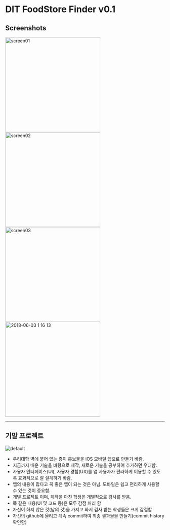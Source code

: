 # DIT FoodStore Finder v0.1

Screenshots
------------

<div>
<img width="300" alt="screen01" src="https://user-images.githubusercontent.com/1857075/40872040-36ae1718-6682-11e8-897a-85dbce46c058.png">
<img width="300" alt="screen02" src="https://user-images.githubusercontent.com/1857075/40872041-3c4e22c6-6682-11e8-8749-0184df827d1a.png">
<img width="300" alt="screen03" src="https://user-images.githubusercontent.com/1857075/40872043-4102b46c-6682-11e8-81df-9af9290c4e7f.png">
<img width="300" alt="2018-06-03 1 16 13" src="https://user-images.githubusercontent.com/1857075/40883082-7d347034-6730-11e8-84be-14ed515d93cd.png">
</div>

---------------
기말 프로젝트
--------------

![default](https://user-images.githubusercontent.com/1857075/40906975-58d3c6a2-681d-11e8-8a21-083c792a058c.jpg)

* 우리대학 벽에 붙어 있는 종이 홍보물을 iOS 모바일 앱으로 만들기 바람.
* 지금까지 배운 기술을 바탕으로 제작, 새로운 기술을 공부하여 추가하면 우대함.
* 사용자 인터페이스(UI), 사용자 경험(UX)를 앱 사용자가 편라하게 이용할 수 있도록 효과적으로 잘 설계하기 바람. 
* 앱의 내용이 많다고 꼭 좋은 앱이 되는 것은 아님. 모바일은 쉽고 편리하게 사용할 수 있는 것이 중요함.
* 개별 프로젝트 이며, 제작을 마친 학생은 개별적으로 검사를 받음.
* 똑 같은 내용(UI 및 코드 등)은 모두 감점 처리 함
* 자신이 하지 않은 것(남의 것)을 가지고 와서 검사 받는 학생들은 크게 감점함
* 자신의 github에 올리고 계속 commit하여 최종 결과물을 만들기(commit history 확인함) 
